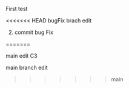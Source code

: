 First test

<<<<<<< HEAD
bugFix brach edit


2. commit bug Fix

=======

main edit C3

main branch edit
>>>>>>> main
